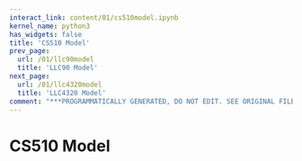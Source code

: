 ```yaml
---
interact_link: content/01/cs510model.ipynb
kernel_name: python3
has_widgets: false
title: 'CS510 Model'
prev_page:
  url: /01/llc90model
  title: 'LLC90 Model'
next_page:
  url: /01/llc4320model
  title: 'LLC4320 Model'
comment: "***PROGRAMMATICALLY GENERATED, DO NOT EDIT. SEE ORIGINAL FILES IN /content***"
---
```



# CS510 Model

